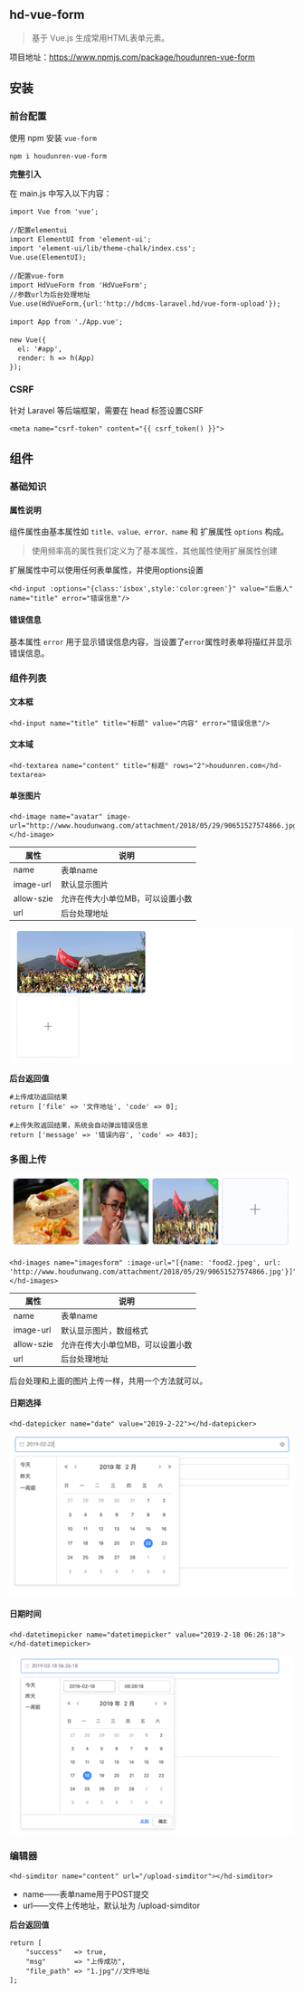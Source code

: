 ## hd-vue-form

> 基于 Vue.js 生成常用HTML表单元素。

项目地址：https://www.npmjs.com/package/houdunren-vue-form

## 安装

### 前台配置
使用 npm 安装 `vue-form`

```
npm i houdunren-vue-form
```

**完整引入**

在 main.js 中写入以下内容：

```
import Vue from 'vue';

//配置elementui
import ElementUI from 'element-ui';
import 'element-ui/lib/theme-chalk/index.css';
Vue.use(ElementUI);

//配置vue-form
import HdVueForm from 'HdVueForm';
//参数url为后台处理地址
Vue.use(HdVueForm,{url:'http://hdcms-laravel.hd/vue-form-upload'});

import App from './App.vue';

new Vue({
  el: '#app',
  render: h => h(App)
});
```

### CSRF

针对 Laravel 等后端框架，需要在 head 标签设置CSRF

```
<meta name="csrf-token" content="{{ csrf_token() }}">
```

## 组件

### 基础知识

#### 属性说明

组件属性由基本属性如 `title、value、error、name` 和 扩展属性 `options` 构成。

> 使用频率高的属性我们定义为了基本属性，其他属性使用扩展属性创建

扩展属性中可以使用任何表单属性，并使用options设置

```
<hd-input :options="{class:'isbox',style:'color:green'}" value="后盾人" name="title" error="错误信息"/>
```

#### 错误信息

基本属性 `error` 用于显示错误信息内容，当设置了`error`属性时表单将描红并显示错误信息。

### 组件列表

#### 文本框

```
<hd-input name="title" title="标题" value="内容" error="错误信息"/>
```

#### 文本域

```
<hd-textarea name="content" title="标题" rows="2">houdunren.com</hd-textarea>
```

#### 单张图片

```
<hd-image name="avatar" image-url="http://www.houdunwang.com/attachment/2018/05/29/90651527574866.jpg"></hd-image>
```

| 属性       | 说明                             |
| ---------- | -------------------------------- |
| name       | 表单name                         |
| image-url  | 默认显示图片                     |
| allow-szie | 允许在传大小单位MB，可以设置小数 |
| url        | 后台处理地址                     |

![image-20180701031721248](assets/image-20180701031721248.png)

**后台返回值**

```
#上传成功返回结果
return ['file' => '文件地址', 'code' => 0];

#上传失败返回结果，系统会自动弹出错误信息
return ['message' => '错误内容', 'code' => 403];
```

### 多图上传

![image-20180718121706125](assets/image-20180718121706125.png)

```
<hd-images name="imagesform" :image-url="[{name: 'food2.jpeg', url: 'http://www.houdunwang.com/attachment/2018/05/29/90651527574866.jpg'}]"></hd-images>
```

| 属性       | 说明                             |
| ---------- | -------------------------------- |
| name       | 表单name                         |
| image-url  | 默认显示图片，数组格式           |
| allow-szie | 允许在传大小单位MB，可以设置小数 |
| url        | 后台处理地址                     |

后台处理和上面的图片上传一样，共用一个方法就可以。



#### 日期选择

```
<hd-datepicker name="date" value="2019-2-22"></hd-datepicker>
```

![image-20180701031305803](assets/image-20180701031305803.png)

#### 日期时间

```
<hd-datetimepicker name="datetimepicker" value="2019-2-18 06:26:18"></hd-datetimepicker>
```

![image-20180701031550934](assets/image-20180701031550934.png)

### 编辑器

```
<hd-simditor name="content" url="/upload-simditor"></hd-simditor>
```
* name——表单name用于POST提交
* url——文件上传地址，默认址为 /upload-simditor

**后台返回值**

```
return [
	"success"   => true,
	"msg"       => "上传成功",
	"file_path" => "1.jpg"//文件地址
];
```